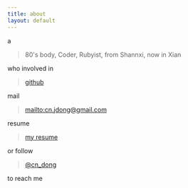 ```yaml
---
title: about
layout: default
---
```


a

> 80's body, Coder, Rubyist, from Shannxi, now in Xian

who involved in

> [github](https://github.com/pobing)

mail

> <mailto:cn.jdong@gmail.com>

resume

> [my resume](https://github.com/pobing/pobing-resume/blob/master/cn_resume.md)

or follow

> [@cn_dong](https://twitter.com/cn_dong)

to reach me
